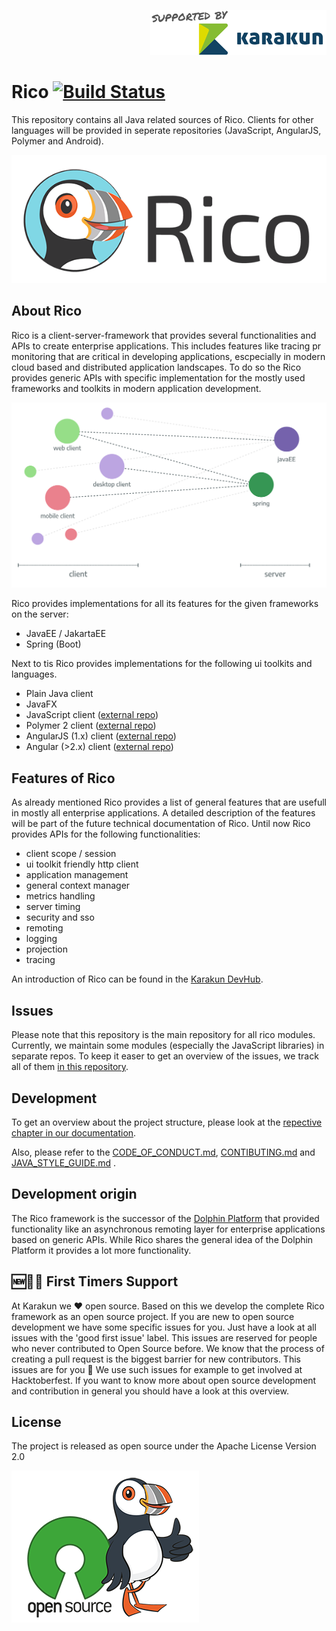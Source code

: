 <p align="right">
<a href="https://dev.karakun.com" target="_blank"><img src="readme/supported_by_karakun.png?raw=true" alt="Supported by Karakun"/></a>
</p>

# Rico [![Build Status](https://travis-ci.org/rico-projects/rico.svg?branch=master)](https://travis-ci.org/github/rico-projects/rico)

This repository contains all Java related sources of Rico. Clients for other languages will be provided in seperate repositories (JavaScript, AngularJS, Polymer and Android).

![Rico Logo](readme/rico_logo.png)

## About Rico
Rico is a client-server-framework that provides several functionalities and APIs to create enterprise applications. This
includes features like tracing pr monitoring that are critical in developing applications, escpecially in modern cloud based 
and distributed application landscapes.
To do so the Rico provides generic APIs with specific implementation for the mostly used frameworks
and toolkits in modern application development. 

![Client and server structure](readme/client_and_server.png)

Rico provides implementations for all its features for the given frameworks on the server:

* JavaEE / JakartaEE
* Spring (Boot)

Next to tis Rico provides implementations for the following ui toolkits and languages.

* Plain Java client
* JavaFX
* JavaScript client ([external repo](https://github.com/rico-project/rico-js))
* Polymer 2 client ([external repo](https://github.com/rico-project/rico-polymer))
* AngularJS (1.x) client ([external repo](https://github.com/rico-project/rico-angularjs))
* Angular (>2.x) client  ([external repo](https://github.com/rico-project/rico-angular))

## Features of Rico
As already mentioned Rico provides a list of general features that are usefull in mostly all enterprise applications. A
detailed description of the features will be part of the future technical documentation of Rico. Until now Rico provides
APIs for the following functionalities:

* client scope / session
* ui toolkit friendly http client
* application management
* general context manager
* metrics handling
* server timing
* security and sso
* remoting
* logging
* projection
* tracing

An introduction of Rico can be found in the [Karakun DevHub](https://dev.karakun.com/rico/).

## Issues

Please note that this repository is the main repository for all rico modules. Currently, we maintain some modules (especially the JavaScript libraries) in separate repos. To keep it easer to get an overview of the issues, we track all of them [in this repository](https://github.com/rico-projects/rico/issues).

## Development
To get an overview about the project structure, please look at the [repective chapter in our documentation]( https://rico-projects.github.io/rico/#_project_structure ).

Also, please refer to the [CODE_OF_CONDUCT.md]( CODE_OF_CONDUCT.md ), [CONTIBUTING.md]( CONTIBUTING.md ) and  [JAVA_STYLE_GUIDE.md]( JAVA_STYLE_GUIDE.md ) .

## Development origin
The Rico framework is the successor of the [Dolphin Platform](https://github.com/canoo/dolphin-platform) that provided 
functionality like an asynchronous remoting layer for enterprise applications based on generic APIs. While Rico shares 
the general idea of the Dolphin Platform it provides a lot more functionality.

## 🆕🐥🐶 First Timers Support
At Karakun we ❤️ open source. Based on this we develop the complete Rico framework as an open source project. If you are new to open source development we have some specific issues for you. Just have a look at all issues with the 'good first issue' label. This issues are reserved for people who never contributed to Open Source before. We know that the process of creating a pull request is the biggest barrier for new contributors. This issues are for you 💝 We use such issues for example to get involved at Hacktoberfest. If you want to know more about open source development and contribution in general you should have a look at this overview.

## License
The project is released as open source under the Apache License Version 2.0

![Rico Open Source](readme/rico_os.png)
